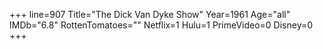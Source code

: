 +++
line=907
Title="The Dick Van Dyke Show"
Year=1961
Age="all"
IMDb="6.8"
RottenTomatoes=""
Netflix=1
Hulu=1
PrimeVideo=0
Disney=0
+++

